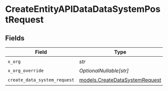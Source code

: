 # CreateEntityAPIDataDataSystemPostRequest


## Fields

| Field                                                                  | Type                                                                   | Required                                                               | Description                                                            |
| ---------------------------------------------------------------------- | ---------------------------------------------------------------------- | ---------------------------------------------------------------------- | ---------------------------------------------------------------------- |
| `x_org`                                                                | *str*                                                                  | :heavy_check_mark:                                                     | N/A                                                                    |
| `x_org_override`                                                       | *OptionalNullable[str]*                                                | :heavy_minus_sign:                                                     | N/A                                                                    |
| `create_data_system_request`                                           | [models.CreateDataSystemRequest](../models/createdatasystemrequest.md) | :heavy_check_mark:                                                     | N/A                                                                    |